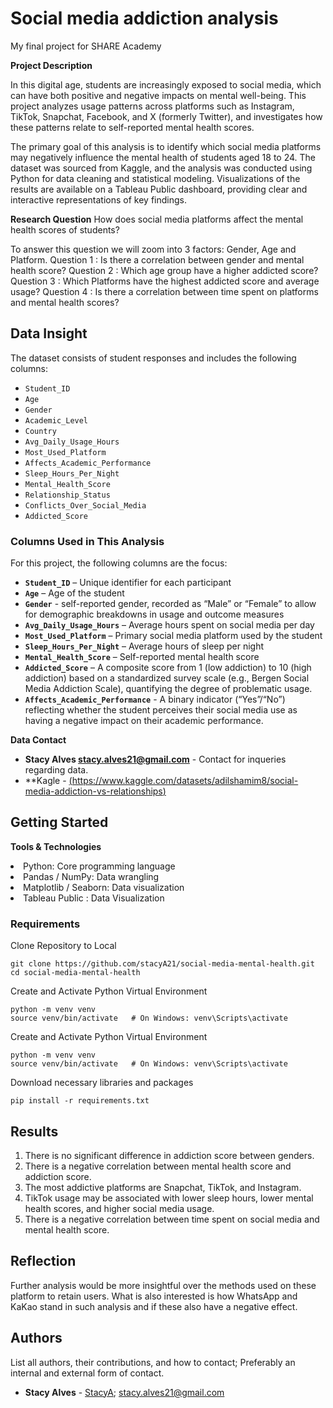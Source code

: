 # Social media addiction analysis
My final project for SHARE Academy  

__Project Description__

In this digital age, students are increasingly exposed to social media, which can have both positive and negative impacts on mental well-being. This project analyzes usage patterns across platforms such as Instagram, TikTok, Snapchat, Facebook, and X (formerly Twitter), and investigates how these patterns relate to self-reported mental health scores.

The primary goal of this analysis is to identify which social media platforms may negatively influence the mental health of students aged 18 to 24. The dataset was sourced from Kaggle, and the analysis was conducted using Python for data cleaning and statistical modeling. Visualizations of the results are available on a Tableau Public dashboard, providing clear and interactive representations of key findings.

__Research Question__
How does social media platforms affect the mental health scores of students?

To answer this question we will zoom into 3 factors: Gender, Age and Platform. 
Question 1 : Is there a correlation between gender and mental health score?
Question 2 : Which age group have a higher addicted score?
Question 3 : Which Platforms have the highest addicted score and average usage?
Question 4 : Is there a correlation between time spent on platforms and mental health scores?

## Data Insight

The dataset consists of student responses and includes the following columns:

- `Student_ID`  
- `Age`  
- `Gender`  
- `Academic_Level`  
- `Country`  
- `Avg_Daily_Usage_Hours`  
- `Most_Used_Platform`  
- `Affects_Academic_Performance`  
- `Sleep_Hours_Per_Night`  
- `Mental_Health_Score`  
- `Relationship_Status`  
- `Conflicts_Over_Social_Media`  
- `Addicted_Score`  

### Columns Used in This Analysis

For this project, the following columns are the focus:

- **`Student_ID`** – Unique identifier for each participant  
- **`Age`** – Age of the student
- **`Gender`** - self-reported gender, recorded as “Male” or “Female” to allow for demographic breakdowns in usage and outcome measures
- **`Avg_Daily_Usage_Hours`** – Average hours spent on social media per day  
- **`Most_Used_Platform`** – Primary social media platform used by the student  
- **`Sleep_Hours_Per_Night`** – Average hours of sleep per night  
- **`Mental_Health_Score`** – Self-reported mental health score  
- **`Addicted_Score`** – A composite score from 1 (low addiction) to 10 (high addiction) based on a standardized survey scale (e.g., Bergen Social Media Addiction Scale), quantifying the degree of problematic usage.
- **`Affects_Academic_Performance`** - A binary indicator (“Yes”/“No”) reflecting whether the student perceives their social media use as having a negative impact on their academic performance.


__Data Contact__


* **Stacy Alves <stacy.alves21@gmail.com>** - Contact for inqueries regarding data.
* **Kagle -  [(https://www.kaggle.com/datasets/adilshamim8/social-media-addiction-vs-relationships)](url)


## Getting Started

__Tools & Technologies__

<li> Python: Core programming language

<li> Pandas / NumPy: Data wrangling

<li> Matplotlib / Seaborn: Data visualization

<li> Tableau Public : Data Visualization </li>


### Requirements

Clone Repository to Local 

```
git clone https://github.com/stacyA21/social-media-mental-health.git
cd social-media-mental-health
```

Create and Activate Python Virtual Environment 

```
python -m venv venv
source venv/bin/activate   # On Windows: venv\Scripts\activate

```

Create and Activate Python Virtual Environment 

```
python -m venv venv
source venv/bin/activate   # On Windows: venv\Scripts\activate

```

Download necessary libraries and packages

```
pip install -r requirements.txt
````

## Results

1. There is no significant difference in addiction score between genders. 
2. There is a negative correlation between mental health score and addiction score. 
3. The most addictive platforms are Snapchat, TikTok, and Instagram. 
4. TikTok usage may be associated with lower sleep hours, lower mental health scores, and higher social media usage.
5. There is a negative correlation between time spent on social media and mental health score.

## Reflection

Further analysis would be more insightful over the methods used on these platform to retain users. What is also interested is how WhatsApp and KaKao stand in such analysis and if these also have a negative effect. 

## Authors

List all authors, their contributions, and how to contact; Preferably an internal and external form of contact.

* **Stacy Alves** - [StacyA](https://github.com/stacyA21); stacy.alves21@gmail.com


